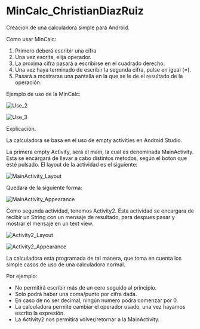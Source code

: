 # MinCalc_ChristianDiazRuiz
Creacion de una calculadora simple para Android.

Como usar MinCalc:
1. Primero deberá escribir una cifra
1. Una vez escrita, elija operador.
1. La proxima cifra pasará a escribirse en el cuadrado derecho.
1. Una vez haya terminado de escribir la segunda cifra, pulse en igual (=).
2. Pasará a mostrarse una pantalla en la que se le de el resultado de la operación.

Ejemplo de uso de la MinCalc:

![Use_2](https://github.com/cdiazruiz525/MinCalc_ChristianDiazRuiz/blob/main/MinCalc_Images/Use_2.png)

![Use_3](https://github.com/cdiazruiz525/MinCalc_ChristianDiazRuiz/blob/main/MinCalc_Images/Use_3.png)


Explicación.

La calculadora se basa en el uso de empty activities en Android Studio.

La primera empty Activity, será el main, la cual es denominada MainActivity. Esta se encargará de llevar a cabo distintos metodos,
según el boton que esté pulsado. El layout de la actividad es el siguiente:

![MainActivity_Layout](https://github.com/cdiazruiz525/MinCalc_ChristianDiazRuiz/blob/main/MinCalc_Images/MainActivity_Layout.png)

Quedará de la siguiente forma:

![MainActivity_Appearance](https://github.com/cdiazruiz525/MinCalc_ChristianDiazRuiz/blob/main/MinCalc_Images/MainActivity_Appearance.png)


Como segunda actividad, tenemos Activity2. Esta actividad se encargara de recibir un String con un mensaje de resultado, para despues pasar
y mostrar el mensaje en un text view.

![Activity2_Layout](https://github.com/cdiazruiz525/MinCalc_ChristianDiazRuiz/blob/main/MinCalc_Images/Activity2_Layout.png)

![Activity2_Appearance](https://github.com/cdiazruiz525/MinCalc_ChristianDiazRuiz/blob/main/MinCalc_Images/Activity2_Appearance.png)

La calculadora esta programada de tal manera, que toma en cuenta los simple casos de uso de una calculadora normal.

Por ejemplo:
* No permitirá escribir más de un cero seguido al principio.
* Solo podrá haber una coma/punto por cifra dada.
* En caso de no ser decimal, ningún numero podra comenzar por 0.
* La calculadora permite cambiar el operador usado, una vez hayamos escrito la expresión.
* La Activity2 nos permitira volver/retornar a la MainActivity.
